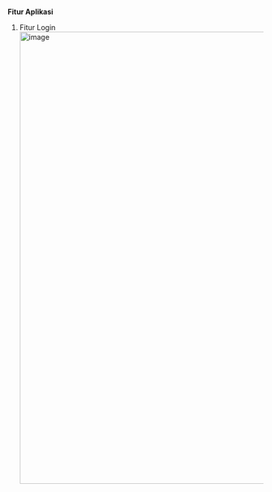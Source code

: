 **Fitur Aplikasi**

1. Fitur Login
   <img width="1893" height="891" alt="image" src="https://github.com/user-attachments/assets/135aae32-cfb0-47fa-89dd-75062cc40cd3" />
